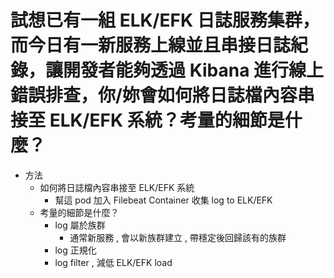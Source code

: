 # 試想已有一組 ELK/EFK 日誌服務集群，而今日有一新服務上線並且串接日誌紀錄，讓開發者能夠透過 Kibana 進行線上錯誤排查，你/妳會如何將日誌檔內容串接至 ELK/EFK 系統？考量的細節是什麼？

- 方法
  - 如何將日誌檔內容串接至 ELK/EFK 系統
    - 幫這 pod 加入 Filebeat Container 收集 log to ELK/EFK
  - 考量的細節是什麼？
    - log 屬於族群
      - 通常新服務 , 會以新族群建立 , 帶穩定後回歸該有的族群
    - log 正規化
    - log filter , 減低 ELK/EFK load